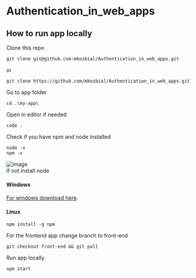 # Authentication_in_web_apps
## How to run app locally
Clone this repo
```
git clone git@github.com:mkozbial/Authentication_in_web_apps.git
```
or
```
git clone https://github.com/mkozbial/Authentication_in_web_apps.git
```
Go to app folder
```
cd .\my-app\ 
```

Open in editor if needed
```
code .
```
Check if you have npm and node installed
```
node -v
npm -v
```
![image](https://github.com/mkozbial/Authentication_in_web_apps/assets/121809496/122fb824-80dc-4b96-bb18-7080f7e0483f) \
If not install node 
#### Windows
[For windows download here](https://nodejs.org/en/download 'Node for Windows').
#### Linux
```
npm install -g npm
```
For the frontend app change branch to front-end
```
git checkout front-end && git pull
```
Run app locally
```
npm start
```
